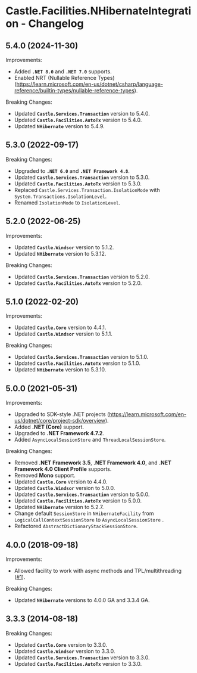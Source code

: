 # Castle.Facilities.NHibernateIntegration - Changelog


## 5.4.0 (2024-11-30)

Improvements:
- Added **`.NET 8.0`** and **`.NET 7.0`** supports.
- Enabled NRT (Nullable Reference Types)
  (https://learn.microsoft.com/en-us/dotnet/csharp/language-reference/builtin-types/nullable-reference-types).

Breaking Changes:
- Updated **`Castle.Services.Transaction`** version to 5.4.0.
- Updated **`Castle.Facilities.AutoTx`** version to 5.4.0.
- Updated **`NHibernate`** version to 5.4.9.


## 5.3.0 (2022-09-17)

Breaking Changes:
- Upgraded to **`.NET 6.0`** and **`.NET Framework 4.8`**.
- Updated **`Castle.Services.Transaction`** version to 5.3.0.
- Updated **`Castle.Facilities.AutoTx`** version to 5.3.0.
- Replaced ```Castle.Services.Transaction.IsolationMode``` with ```System.Transactions.IsolationLevel```.
- Renamed ```IsolationMode``` to ```IsolationLevel```.


## 5.2.0 (2022-06-25)

Improvements:
- Updated **`Castle.Windsor`** version to 5.1.2.
- Updated **`NHibernate`** version to 5.3.12.

Breaking Changes:
- Updated **`Castle.Services.Transaction`** version to 5.2.0.
- Updated **`Castle.Facilities.AutoTx`** version to 5.2.0.


## 5.1.0 (2022-02-20)

Improvements:
- Updated **`Castle.Core`** version to 4.4.1.
- Updated **`Castle.Windsor`** version to 5.1.1.

Breaking Changes:
- Updated **`Castle.Services.Transaction`** version to 5.1.0.
- Updated **`Castle.Facilities.AutoTx`** version to 5.1.0.
- Updated **`NHibernate`** version to 5.3.10.


## 5.0.0 (2021-05-31)

Improvements:
- Upgraded to SDK-style .NET projects
  (https://learn.microsoft.com/en-us/dotnet/core/project-sdk/overview).
- Added **.NET (Core)** support.
- Upgraded to **.NET Framework 4.7.2**.
- Added ```AsyncLocalSessionStore``` and ```ThreadLocalSessionStore```.

Breaking Changes:
- Removed **.NET Framework 3.5**, **.NET Framework 4.0**, and **.NET Framework 4.0 Client Profile** supports.
- Removed **Mono** support.
- Updated **`Castle.Core`** version to 4.4.0.
- Updated **`Castle.Windsor`** version to 5.0.0.
- Updated **`Castle.Services.Transaction`** version to 5.0.0.
- Updated **`Castle.Facilities.AutoTx`** version to 5.0.0.
- Updated **`NHibernate`** version to 5.2.7.
- Change default ```SessionStore``` in ```NHibernateFacility``` from ```LogicalCallContextSessionStore``` to ```AsyncLocalSessionStore``` .
- Refactored ```AbstractDictionaryStackSessionStore```.


## 4.0.0 (2018-09-18)

Improvements:
- Allowed facility to work with async methods and TPL/multithreading ([#1](https://github.com/mahara/Castle.Facilities.NHibernateIntegration/issues/1)).

Breaking Changes:
- Updated **`NHibernate`** versions to 4.0.0 GA and 3.3.4 GA.


## 3.3.3 (2014-08-18)

Breaking Changes:
- Updated **`Castle.Core`** version to 3.3.0.
- Updated **`Castle.Windsor`** version to 3.3.0.
- Updated **`Castle.Services.Transaction`** version to 3.3.0.
- Updated **`Castle.Facilities.AutoTx`** version to 3.3.0.
